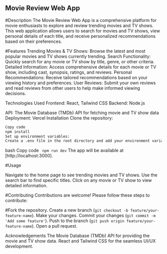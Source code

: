## Movie Review Web App

#Description
The Movie Review Web App is a comprehensive platform for movie enthusiasts to explore and review trending movies and TV shows. This web application allows users to search for movies and TV shows, view personal details of each title, and receive personalized recommendations based on their preferences.

#Features
Trending Movies & TV Shows: Browse the latest and most popular movies and TV shows currently trending.
Search Functionality: Quickly search for any movie or TV show by title, genre, or other criteria.
Detailed Information: Access comprehensive details for each movie or TV show, including cast, synopsis, ratings, and reviews.
Personal Recommendations: Receive tailored recommendations based on your viewing history and preferences.
User Reviews: Submit your own reviews and read reviews from other users to help make informed viewing decisions.

Technologies Used
Frontend: React, Tailwind CSS
Backend: Node.js

API: The Movie Database (TMDb) API for fetching movie and TV show data
Deployment: Vercel 
Installation
Clone the repository:



```bash
Copy code
npm install
Set up environment variables:
Create a .env file in the root directory and add your environment variables:
```


bash
Copy code
`
npm run dev`
The app will be available at [http://localhost:3000].

#Usage

Navigate to the home page to see trending movies and TV shows.
Use the search bar to find specific titles.
Click on any movie or TV show to view detailed information.

#Contributing
Contributions are welcome! Please follow these steps to contribute:

#Fork the repository.
Create a new branch (`git checkout -b feature/your-feature-name`).
Make your changes.
Commit your changes (`git commit -m 'Add some feature'`).
Push to the branch (`git push origin feature/your-feature-name`).
Open a pull request.


Acknowledgements
The Movie Database (TMDb) API for providing the movie and TV show data.
React and Tailwind CSS for the seamless UI/UX development.
